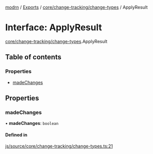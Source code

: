 [modrn](../README.md) / [Exports](../modules.md) / [core/change-tracking/change-types](../modules/core_change_tracking_change_types.md) / ApplyResult

# Interface: ApplyResult

[core/change-tracking/change-types](../modules/core_change_tracking_change_types.md).ApplyResult

## Table of contents

### Properties

- [madeChanges](core_change_tracking_change_types.ApplyResult.md#madechanges)

## Properties

### madeChanges

• **madeChanges**: `boolean`

#### Defined in

[js/source/core/change-tracking/change-types.ts:21](https://github.com/alexbfr/modrn/blob/e23b9e9/modrn.ts/js/source/core/change-tracking/change-types.ts#L21)
